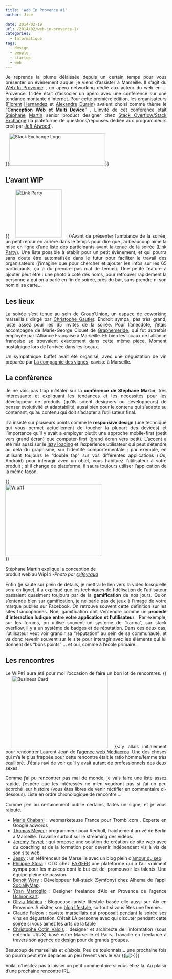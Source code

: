 ```yaml
---
title: 'Web In Provence #1'
author: Jice

date: 2014-02-19
url: /2014/02/web-in-provence-1/
categories:
  - Informatique
tags:
  - design
  - people
  - startup
  - web
---
```

<p style="text-align: justify;">
  Je reprends la plume délaissée depuis un certain temps pour vous présenter un évènement auquel je viens d&#8217;assister à Marseille. Il s&#8217;agit du <a title="Web In Provence" href="http://www.webinprovence.fr/" target="_blank">Web In Provence</a> , un apéro networking dédié aux acteur du web en &#8230; Provence. L&#8217;idée était d&#8217;associer un apéro avec une conférence sur une tendance montante d&#8217;internet. Pour cette première édition, les organisateurs (<a title="Florent Hernandez" href="https://twitter.com/Flo__Hernandez" target="_blank">Florent</a> <a title="Florent Hernandez" href="https://plus.google.com/112373548303714842647/posts" target="_blank">Hernandez</a> et <a title="Alexandre Durain" href="https://twitter.com/AlexDurain" target="_blank">Alexandre</a> <a title="Alexandre Durain" href="https://plus.google.com/+AlexandreDurain_So-Buzz/posts" target="_blank">Durain</a>) avaient choisi comme thème le &#8220;<strong>Conception Web et Multi Device</strong>&#8221; . L&#8217;invité de cet conférence était <a title="Stephane Martin" href="https://twitter.com/stephane_m_" target="_blank">Stéphane</a> <a title="Stephane Martin" href="https://plus.google.com/102644824468826022899/about" target="_blank">Martin</a> senior product designer chez <a title="Stack Overflow" href="http://stackoverflow.com/" target="_blank">Stack Overflow/Stack Exchange</a> (la plateforme de questions/réponses dédiée aux programmeurs créé par <a title="Jeff Atwood (Coding Horror)" href="http://en.wikipedia.org/wiki/Jeff_Atwood" target="_blank">Jeff Atwood</a>).
</p>

{{<img class="aligncenter size-medium wp-image-1413" alt="Stack Exchange Logo" src="images/posts/oldwordpress/uploads/2014/02/stackexchange-logo-300x100.png" width="300" height="100" >}}

## L&#8217;avant WIP

<p style="text-align: justify;">
  {{<img class="wp-image-1414 alignright" style="margin-left: 20px; margin-right: 20px;" alt="Link Party" src="images/posts/oldwordpress/uploads/2014/02/link_party-287x300.png" width="144" height="150" >}}Avant de présenter l&#8217;ambiance de la soirée, un petit retour en arrière dans le temps pour dire que j&#8217;ai beaucoup aimé la mise en ligne d&#8217;une liste des participants avant la tenue de la soirée (<a title="Link Party - WIP14" href="http://www.webinprovence.fr/link-party-wip2014/" target="_blank">Link Party</a>). Une liste possible à établir pour un petit évènement, et qui pourra sans doute être automatisée dans le futur pour faciliter le travail des organisateurs (j&#8217;imagine que pour chercher et ajouter les infos sur les 65 participants, ça a du prendre pas mal de temps). Une petite feature à ajouter peut être : une photo à coté des noms, pour retrouver rapidement la personne a qui on a parlé en fin de soirée, près du bar, sans prendre ni son nom ni sa carte&#8230;
</p>

## Les lieux

<p style="text-align: justify;">
  La soirée s&#8217;est tenue au sein de <a title="Group Union" href="http://www.groupunion.fr/" target="_blank">Group&#8217;Union</a>, un espace de coworking marseillais dirigé par <a title="Christophe Gautier" href="http://fr.linkedin.com/pub/christophe-gauthier/57/6b5/224" target="_blank">Christophe Gautier</a>. Endroit sympa, pas très grand, juste assez pour les 65 invités de la soirée. Pour l&#8217;anecdote, j&#8217;étais accompagné de Marie-George Clouet de <a title="Graphemeride - Rédaction et Référencement Web" href="http://www.graphemeride.com" target="_blank">Graphemeride</a>, qui fut autrefois employée par l&#8217;Alliance Française à Marseille. Eh bien les locaux de l&#8217;alliance française se trouvaient exactement dans cette même pièce. Moment nostalgique lors de l&#8217;arrivée dans les locaux.
</p>

<p style="text-align: justify;">
  Un sympathique buffet avait été organisé, avec une dégustation de vin préparée par <a title="Compagnie des vignes" href="http://www.compagniedesvignes.fr/" target="_blank">La compagnie des vignes</a>, caviste à Marseille.
</p>

## La conférence

<p style="text-align: justify;">
  Je ne vais pas trop m&#8217;étaler sur la<strong> conférence de Stéphane Martin</strong>, très intéressante et expliquant les tendances et les nécessités pour les développeur de produits (qu&#8217;ils soient designers ou développeurs) de penser évolutivité et adaptabilité, aussi bien pour le contenu qui s&#8217;adapte au contenant, qu&#8217;au contenu qui doit s&#8217;adapter à l&#8217;utilisateur final.
</p>

<p style="text-align: justify;">
  Il a insisté sur plusieurs points comme le <strong>responsive design</strong> (une technique qui vous permet actuellement de toucher la plupart des devices) et l&#8217;importance qu&#8217;il y avait a employer plutôt une approche mobile-first (petit vers grand écran) que computer-first (grand écran vers petit). L&#8217;accent a été mis aussi sur le <a title="Lazy Loading" href="http://en.wikipedia.org/wiki/Lazy_loading" target="_blank">lazy loading</a> et l&#8217;expérience utilisateur qui peut s&#8217;étendre au delà du graphisme, sur l&#8217;identité comportementale : par exemple, en utilisant toujours le &#8220;double tap&#8221; sur vos différentes applications (iOs, Android) pour interagir avec un objet, vous habituez l&#8217;utilisateur à votre produit ; si il change de plateforme, il saura toujours utiliser l&#8217;application de la même façon.
</p>

<div id="attachment_1415" style="width: 310px" class="wp-caption aligncenter">
  {{<img class="size-medium wp-image-1415" alt="Wip#1" src="images/posts/oldwordpress/uploads/2014/02/conf-300x224.jpg" width="300" height="224" >}}
  
  <p class="wp-caption-text">
    Stéphane Martin explique la conception de produit web au Wip14 -<em>Photo par <a title="Jfeyraud" href="https://twitter.com/jfeyraud" target="_blank">@jfeyraud</a></em>
  </p>
</div>

<p style="text-align: justify;">
  Enfin (je saute sur plein de détails, je mettrai le lien vers la vidéo lorsqu&#8217;elle sera en ligne), il a expliqué que les techniques de fidélisation de l&#8217;utilisateur passaient quasiment toujours par de la <strong>gamification</strong> de nos jours. Qu&#8217;on s&#8217;entende bien sur gamification, je ne parle pas de jeux à l&#8217;image de votre marque publiés sur Facebook. On retrouve souvent cette définition sur les sites francophones. Non, gamification doit s&#8217;entendre comme un <strong>procédé d&#8217;interaction ludique entre votre application et l&#8217;utilisateur</strong>.  Par exemple, sur les forums, on utilise souvent un système de &#8220;karma&#8221;, sur stack overflow, il y a un système de badges et de réputation. Dans ces deux cas, l&#8217;utilisateur veut voir grandir sa &#8220;réputation&#8221; au sein de sa communauté, et va donc revenir souvent sur le site pour interagir avec les éléments qui lui donnent des &#8220;bons points&#8221; &#8230; et oui, comme à l&#8217;école primaire.
</p>

## Les rencontres

<p style="text-align: justify;">
  Le WIP#1 aura été pour moi l&#8217;occasion de faire un bon lot de rencontres. {{<img class="size-medium wp-image-1417 alignleft" style="margin-left: 20px; margin-right: 20px;" alt="Business Card" src="images/posts/oldwordpress/uploads/2014/02/wip14_contacts-300x225.jpg" width="300" height="225" >}}J&#8217;y allais initialement pour rencontrer Laurent Jean de l&#8217;<a title="MediaCrea - Agence Web Marseille" href="http://www.mediacrea.com/" target="_blank">agence web Mediacrea</a>. Une des choses qui m&#8217;a le plus frappée pour cette rencontre était le ratio homme/femme très équilibré. J&#8217;étais ravi de voir qu&#8217;il y avait autant de professionnels des deux sexes.
</p>

<p style="text-align: justify;">
  Comme j&#8217;ai pu rencontrer pas mal de monde, je vais faire une liste assez rapide, j&#8217;espère que les intéressés ne m&#8217;en voudront pas si j&#8217;ai un peu écorché leur histoire (vous êtes libres de venir réctifier en commentaire ci-dessous). Liste en ordre chronologique de rencontre &#8230;
</p>

<p style="text-align: justify;">
  Comme j&#8217;en au certainement oublié certains, faites un signe, et je vous rajoute.
</p>

<ul style="text-align: justify;">
  <li>
    <a title="Marie Chabani" href="https://twitter.com/mariechabani" target="_blank">Marie Chabani</a> : webmarketeuse France pour Trombi.com . Experte en Google adwords
  </li>
  <li>
    <a title="Thomas Meyer" href="https://twitter.com/meyertee" target="_blank">Thomas Meyer</a> : programmeur pour Redbull, fraichement arrivé de Berlin à Marseille. Travaille surtout sur le streaming des vidéos.
  </li>
  <li>
    <a title="Jeremy Favret" href="https://twitter.com/jeremy_favret" target="_blank">Jeremy Favret</a> : qui propose une solution de création de site web avec du coaching et de la formation pour devenir indépendant vis à vis de son site web.
  </li>
  <li>
    <a title="Jessy Seo Noob" href="https://twitter.com/jessyseonoob" target="_blank">Jessy</a> : un référenceur de Marseille avec un blog plein d&#8217;<a title="Blog SEO" href="http://www.love-moi.fr/" target="_blank">amour du seo</a>.
  </li>
  <li>
    <a title="Philippe Stora" href="https://twitter.com/p_stora" target="_blank">Philippe Stora</a> : CTO chez <a title="Eazieer - Music platform for talented artists" href="https://www.eazieer.com" target="_blank">EAZIEER</a> une plateforme qui a l&#8217;air vraiment sympa pour les musicos dont le but est de  promouvoir les talents. Une équipe pleine de passion.
  </li>
  <li>
    <a title="Benoit Wery" href="https://twitter.com/benoitwery" target="_blank">Benoit Wery</a> : Développeur full-stack (Symfony) chez Alhema de l&#8217;appli <a title="SociallyMap" href="http://www.sociallymap.com" target="_blank">SociallyMap</a>.
  </li>
  <li>
    <a title="Yoan Martoglio" href="https://twitter.com/Uchronik" target="_blank">Yoan Martoglio</a> : Designer freelance d&#8217;Aix en Provence de l&#8217;agence <a title="Designer Freelance" href="http://www.uchronikart.fr" target="_blank">Uchronikart</a>.
  </li>
  <li>
    <a title="Juriste in the city" href="https://twitter.com/Juristeinthecit" target="_blank">Olivia Mahieu</a> : Blogueuse <del>juriste</del> lifestyle basée elle aussi sur Aix en Provence. A visiter, son <a title="Blog lifestyle" href="http://juriste-in-the-city.fr" target="_blank">blog lifestyle</a>, surtout si vous êtes une femme&#8230;
  </li>
  <li>
    Claude Falzon : <a title="Compagnie des vignes - Cuviste Marseille" href="http://www.compagniedesvignes.fr/" target="_blank">caviste marseillais</a> qui proposait pendant la soirée ses vins en dégustation. C&#8217;était LA personne avec qui discuter pendant cette soirée si vous aimez les arts de la table
  </li>
  <li>
    <a title="Christophe Cotin Valois" href="https://twitter.com/ccvsonewbrain" target="_blank">Christophe Cotin Valois</a> : designer et architecte de l&#8217;information (sous entendu UI/UX) basé entre Marseille et Paris. Travaille en freelance à travers son <a title="Agence de User Experience Design Marseille" href="http://cotinvalois.com/" target="_blank">agence de design</a> pour de grands groupes.
  </li>
</ul>

<p style="text-align: justify;">
  Beaucoup de marseillais et d&#8217;aixois. Peu de toulonnais&#8230; une prochaine fois on pourra peut être déplacer un peu l&#8217;event vers le Var {{<img src="http://localhost/oldblog/wp-includes/images/smilies/icon_smile.gif" alt=":-)" class="wp-smiley" >}}
</p>

<p style="text-align: justify;">
  Voilà, n’hésitez pas à laisser un petit commentaire si vous étiez là. Au plaisir d&#8217;une prochaine rencontre IRL.
</p>